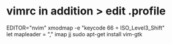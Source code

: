 # vimrc in addition > edit .profile

EDITOR="nvim"
xmodmap -e "keycode 66 = ISO_Level3_Shift"  
let mapleader = ","
imap jj <Esc>
sudo apt-get install vim-gtk
